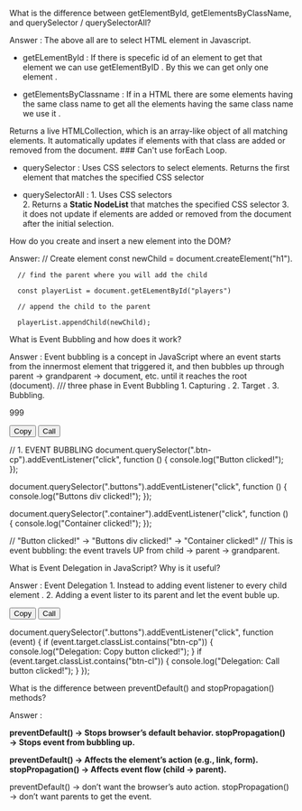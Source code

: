What is the difference between getElementById, getElementsByClassName, and querySelector / querySelectorAll?

Answer :  The above all are to select HTML element in Javascript.

 * getELementById : If there is specefic id of an element to get that element we can use getElementByID .
        By this we can get only one element .

 *  getElementsByClassname : If in a HTML there are some elements having the same class name to get all the elements having the same class name we use it .

 Returns a live HTMLCollection, which is an array-like object of all matching elements. It automatically updates if elements with that class are added or removed from the document.
          ### Can't use forEach Loop.
  
 * querySelector : Uses CSS selectors to select elements.
        Returns the first element that matches the specified CSS selector

 * querySelectorAll : 1. Uses CSS selectors  
                      2. Returns a  **Static NodeList** that matches  the specified CSS selector
                      3. it does not update if elements are added or removed from the document after the initial selection.


How do you create and insert a new element into the DOM?

Answer:   // Create element 
      const newChild = document.createElement("h1").

      // find the parent where you will add the child 

      const playerList = document.getELementById("players")

      // append the child to the parent 

      playerList.appendChild(newChild);

 What is Event Bubbling and how does it work?

Answer : Event bubbling is a concept in JavaScript where an event starts from the  innermost element that triggered it, and then bubbles up  through   parent → grandparent → document, etc. until it reaches the root (document).
             /// three phase in Event Bubbling 
             1. Capturing .
             2. Target .
             3. Bubbling.

<div class="container">
  <p class="number">999</p>
  <div class="buttons">
    <button class="btn-cp">Copy</button>
    <button class="btn-cl">Call</button>
  </div>
</div>


// 1. EVENT BUBBLING
document.querySelector(".btn-cp").addEventListener("click", function () {
  console.log("Button  clicked!");
});

document.querySelector(".buttons").addEventListener("click", function () {
  console.log("Buttons div clicked!");
});

document.querySelector(".container").addEventListener("click", function () {
  console.log("Container clicked!");
});

// "Button  clicked!" → "Buttons div clicked!" → "Container clicked!"
//  This is event bubbling: the event travels UP from child → parent → grandparent.


What is Event Delegation in JavaScript? Why is it useful?

Answer :   Event Delegation 
        1. Instead to adding event listener to every child element .
        2. Adding a event lister to its parent and let the event buble up.


  <div class="buttons">
    <button class="btn-cp">Copy</button>
    <button class="btn-cl">Call</button>
  </div>

document.querySelector(".buttons").addEventListener("click", function (event) {
  if (event.target.classList.contains("btn-cp")) {
    console.log("Delegation: Copy button clicked!");
  }
  if (event.target.classList.contains("btn-cl")) {
    console.log("Delegation: Call button clicked!");
  }
});


What is the difference between preventDefault() and stopPropagation() methods?

Answer :

  **preventDefault() → Stops browser’s default behavior.
stopPropagation() → Stops event from bubbling up.**

  **preventDefault() → Affects the element’s action (e.g., link, form).
stopPropagation() → Affects event flow (child → parent).**


preventDefault() →   don’t want the browser’s auto action.
stopPropagation() →  don’t want parents to get the event.










